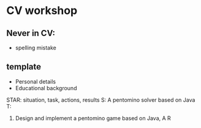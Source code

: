 # CV workshop

## Never in CV:
+ spelling mistake

## template
+ Personal details
+ Educational background


STAR: situation, task, actions, results
S: A pentomino solver based on Java
T:
1. Design and implement a pentomino game based on Java,
A
R